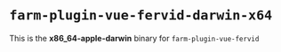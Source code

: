 # `farm-plugin-vue-fervid-darwin-x64`

This is the **x86_64-apple-darwin** binary for `farm-plugin-vue-fervid`
